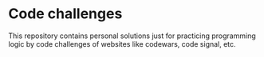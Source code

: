 # Code challenges

This repository contains personal solutions just for practicing programming logic by code challenges of websites like codewars, code signal, etc.
